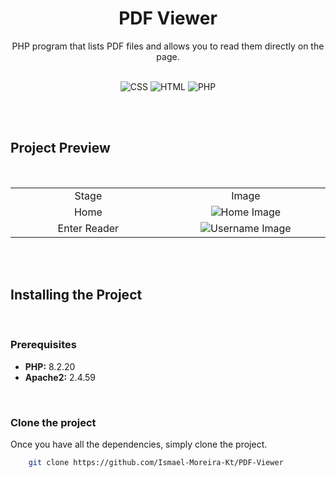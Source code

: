 <div align="center">
    <h1>PDF Viewer</h1>
    <p>PHP program that lists PDF files and allows you to read them directly on the page.</p>
    <br>
    <img src="https://img.shields.io/badge/CSS-3-orange.svg" alt="CSS">
    <img src="https://img.shields.io/badge/HTML-5-yellow.svg" alt="HTML">
    <img src="https://img.shields.io/badge/PHP-7.4-blue.svg" alt="PHP">
</div>


<br><br>


<div>
    <h2>Project Preview</h2>
    <br>
    <table align="center">
        <tr>
            <td align="center" width="300px">Stage</td>
            <td align="center" width="300px">Image</td>
        </tr>
        <tr>
            <td align="center">Home</td>
            <td align="center">
                <img src="./images/home.png" alt="Home Image">
            </td>
        </tr>
        <tr>
            <td align="center">Enter Reader</td>
            <td align="center">
                <img src="./images/reader.png" alt="Username Image">
            </td>
        </tr>
    </table>
</div>


<br><br>


<div>
    <h2>Installing the Project</h2>
    <br>
    <h3>Prerequisites</h3>
    <ul>
        <li><b>PHP:</b> 8.2.20</li>
        <li><b>Apache2:</b> 2.4.59</li>
    </ul>
    <br>
        <h3>Clone the project</h3>
    <p>Once you have all the dependencies, simply clone the project.</p>

```bash
    git clone https://github.com/Ismael-Moreira-Kt/PDF-Viewer
```
</div>